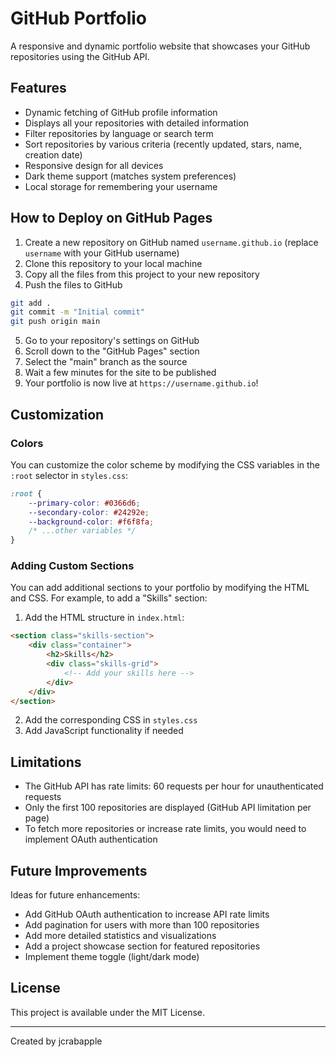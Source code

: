 # GitHub Portfolio

A responsive and dynamic portfolio website that showcases your GitHub repositories using the GitHub API.

## Features

- Dynamic fetching of GitHub profile information
- Displays all your repositories with detailed information
- Filter repositories by language or search term
- Sort repositories by various criteria (recently updated, stars, name, creation date)
- Responsive design for all devices
- Dark theme support (matches system preferences)
- Local storage for remembering your username

## How to Deploy on GitHub Pages

1. Create a new repository on GitHub named `username.github.io` (replace `username` with your GitHub username)
2. Clone this repository to your local machine
3. Copy all the files from this project to your new repository
4. Push the files to GitHub

```bash
git add .
git commit -m "Initial commit"
git push origin main
```

5. Go to your repository's settings on GitHub
6. Scroll down to the "GitHub Pages" section
7. Select the "main" branch as the source
8. Wait a few minutes for the site to be published
9. Your portfolio is now live at `https://username.github.io`!

## Customization

### Colors

You can customize the color scheme by modifying the CSS variables in the `:root` selector in `styles.css`:

```css
:root {
    --primary-color: #0366d6;
    --secondary-color: #24292e;
    --background-color: #f6f8fa;
    /* ...other variables */
}
```

### Adding Custom Sections

You can add additional sections to your portfolio by modifying the HTML and CSS. For example, to add a "Skills" section:

1. Add the HTML structure in `index.html`:

```html
<section class="skills-section">
    <div class="container">
        <h2>Skills</h2>
        <div class="skills-grid">
            <!-- Add your skills here -->
        </div>
    </div>
</section>
```

2. Add the corresponding CSS in `styles.css`
3. Add JavaScript functionality if needed

## Limitations

- The GitHub API has rate limits: 60 requests per hour for unauthenticated requests
- Only the first 100 repositories are displayed (GitHub API limitation per page)
- To fetch more repositories or increase rate limits, you would need to implement OAuth authentication

## Future Improvements

Ideas for future enhancements:

- Add GitHub OAuth authentication to increase API rate limits
- Add pagination for users with more than 100 repositories
- Add more detailed statistics and visualizations
- Add a project showcase section for featured repositories
- Implement theme toggle (light/dark mode)

## License

This project is available under the MIT License.

---

Created by jcrabapple
